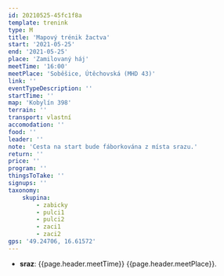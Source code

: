 ```yaml
---
id: 20210525-45fc1f8a
template: trenink
type: M
title: 'Mapový trénik žactva'
start: '2021-05-25'
end: '2021-05-25'
place: 'Zamilovaný háj'
meetTime: '16:00'
meetPlace: 'Soběšice, Útěchovská (MHD 43)'
link: ''
eventTypeDescription: ''
startTime: ''
map: 'Kobylín 398'
terrain: ''
transport: vlastní
accomodation: ''
food: ''
leader: ''
note: 'Cesta na start bude fáborkována z místa srazu.'
return: ''
price: ''
program: ''
thingsToTake: ''
signups: ''
taxonomy:
    skupina:
        - zabicky
        - pulci1
        - pulci2
        - zaci1
        - zaci2
gps: '49.24706, 16.61572'
---
```


* **sraz**: {{page.header.meetTime}} {{page.header.meetPlace}}.
